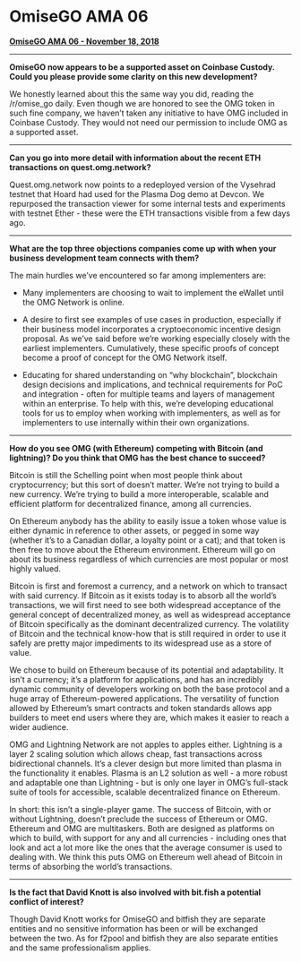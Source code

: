 # OmiseGO AMA 06

**[OmiseGO AMA 06 - November 18, 2018](https://www.reddit.com/r/omise_go/comments/9y464i/omisego_ama_6_november_18_2018/)**

***

**OmiseGO now appears to be a supported asset on Coinbase Custody. Could you please provide some clarity on this new development?**

We honestly learned about this the same way you did, reading the /r/omise_go daily. Even though we are honored to see the OMG token in such fine company, we haven’t taken any initiative to have OMG included in Coinbase Custody. They would not need our permission to include OMG as a supported asset.

***

**Can you go into more detail with information about the recent ETH transactions on quest.omg.network?**

Quest.omg.network now points to a redeployed version of the Vysehrad testnet that Hoard had used for the Plasma Dog demo at Devcon. We repurposed the transaction viewer for some internal tests and experiments with testnet Ether - these were the ETH transactions visible from a few days ago.

***

**What are the top three objections companies come up with when your business development team connects with them?**

The main hurdles we’ve encountered so far among implementers are:

* Many implementers are choosing to wait to implement the eWallet until the OMG Network is online.

* A desire to first see examples of use cases in production, especially if their business model incorporates a cryptoeconomic incentive design proposal. As we’ve said before we’re working especially closely with the earliest implementers. Cumulatively, these specific proofs of concept become a proof of concept for the OMG Network itself.

* Educating for shared understanding on “why blockchain”, blockchain design decisions and implications, and technical requirements for PoC and integration - often for multiple teams and layers of management within an enterprise. To help with this, we’re developing educational tools for us to employ when working with implementers, as well as for implementers to use internally within their own organizations.

***

**How do you see OMG (with Ethereum) competing with Bitcoin (and lightning)? Do you think that OMG has the best chance to succeed?**

Bitcoin is still the Schelling point when most people think about cryptocurrency; but this sort of doesn’t matter. We’re not trying to build a new currency. We’re trying to build a more interoperable, scalable and efficient platform for decentralized finance, among all currencies.

On Ethereum anybody has the ability to easily issue a token whose value is either dynamic in reference to other assets, or pegged in some way (whether it’s to a Canadian dollar, a loyalty point or a cat); and that token is then free to move about the Ethereum environment. Ethereum will go on about its business regardless of which currencies are most popular or most highly valued.

Bitcoin is first and foremost a currency, and a network on which to transact with said currency. If Bitcoin as it exists today is to absorb all the world’s transactions, we will first need to see both widespread acceptance of the general concept of decentralized money, as well as widespread acceptance of Bitcoin specifically as the dominant decentralized currency. The volatility of Bitcoin and the technical know-how that is still required in order to use it safely are pretty major impediments to its widespread use as a store of value.

We chose to build on Ethereum because of its potential and adaptability. It isn’t a currency; it’s a platform for applications, and has an incredibly dynamic community of developers working on both the base protocol and a huge array of Ethereum-powered applications. The versatility of function allowed by Ethereum’s smart contracts and token standards allows app builders to meet end users where they are, which makes it easier to reach a wider audience.

OMG and Lightning Network are not apples to apples either. Lightning is a layer 2 scaling solution which allows cheap, fast transactions across bidirectional channels. It’s a clever design but more limited than plasma in the functionality it enables. Plasma is an L2 solution as well - a more robust and adaptable one than Lightning - but is only one layer in OMG’s full-stack suite of tools for accessible, scalable decentralized finance on Ethereum.

In short: this isn’t a single-player game. The success of Bitcoin, with or without Lightning, doesn’t preclude the success of Ethereum or OMG. Ethereum and OMG are multitaskers. Both are designed as platforms on which to build, with support for any and all currencies - including ones that look and act a lot more like the ones that the average consumer is used to dealing with. We think this puts OMG on Ethereum well ahead of Bitcoin in terms of absorbing the world’s transactions.

***

**Is the fact that David Knott is also involved with bit.fish a potential conflict of interest?**

Though David Knott works for OmiseGO and bitfish they are separate entities and no sensitive information has been or will be exchanged between the two. As for f2pool and bitfish they are also separate entities and the same professionalism applies.
